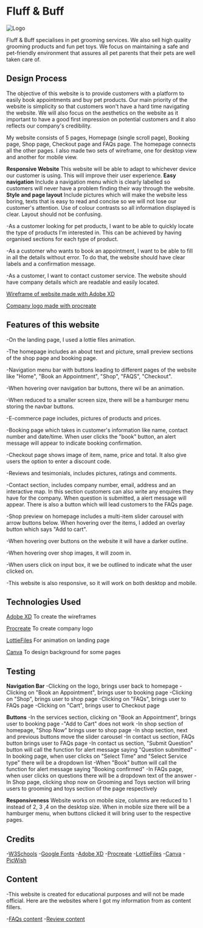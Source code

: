 

# Fluff & Buff

![Logo](https://blogger.googleusercontent.com/img/b/R29vZ2xl/AVvXsEjSyio-ib1qpjxqLVcbUCdsfNp4F1uLbAlNWv8-p-4Ke4zxjlmoDzrFCzK4o8kPRpAD2szjEHR0L3txZth9qtpDubkdLqMIs0AiuC5q4i2ChyvXCd4gAkY2HDEfqKL8EGnjm-_DQYdh9xQgUZMLERn8iwEPCpOI3jZS27vGJ3o2q_WDGazx6Esu549DjA/s320/IMG_0907.PNG)

Fluff & Buff specialises in pet grooming services. We also sell high quality grooming products and fun pet toys. We focus on maintaining a safe and pet-friendly environment that assures all pet parents that their pets are well taken care of.
 
## Design Process
 
The objective of this website is to provide customers with a platform to easily book appointments and buy pet products. Our main priority of the website is simplicity so that customers won't have a hard time navigating the website. We will also focus on the aesthetics on the website as it important to have a good first impression on potential customers and it also reflects our company's credibility. 

My website consists of 5 pages, Homepage (single scroll page), Booking page, Shop page, Checkout page and FAQs page. The homepage connects all the other pages. I also made two sets of wireframe, one for desktop view and another for mobile view. 

__Responsive Website__
This website will be able to adapt to whichever device our customer is using. This will improve their user experience.
__Easy navigation__
Include a navigation menu which is clearly labelled so customers will never have a problem finding their way through the website.
__Style and page layout__
Include pictures which will make the website less boring, texts that is easy to read and concise so we will not lose our customer's attention. Use of colour contrasts so all information displayed is clear. Layout should not be confusing.

-As a customer looking for pet products, I want to be able to quickly locate the type of products I'm interested in. This can be achieved by having organised sections for each type of product.

-As a customer who wants to book an appointment, I want to be able to fill in all the details without error. To do that, the website should have clear labels and a confirmation message.

-As a customer, I want to contact customer service. The website should have company details which are readable and easily located.

[Wireframe of website made with Adobe XD](https://xd.adobe.com/view/1f75e03f-f8cf-41dd-bc9a-0f95bb744154-4a26/)

[Company logo made with procreate](https://photos.google.com/photo/AF1QipO6g--x7Kg1yOMC6Qiw6nOtpY-4tD-EISvebk2Z)

## Features of this website

-On the landing page, I used a lottie files animation.

-The homepage includes an about text and picture, small preview sections of the shop page and booking page.

-Navigation menu bar with buttons leading to different pages of the website like "Home", "Book an Appointment", "Shop", "FAQS", "Checkout".

-When hovering over navigation bar buttons, there wil be an animation.

-When reduced to a smaller screen size, there will be a hamburger menu storing the navbar buttons.

-E-commerce page includes, pictures of products and prices.

-Booking page which takes in customer's information like name, contact number and date/time. When user clicks the "book" button, an alert message will appear to indicate booking confirmation.

-Checkout page shows image of item, name, price and total. It also give users the option to enter a discount code. 

-Reviews and tesimonials, includes pictures, ratings and comments.

-Contact section, includes company number, email, address and an interactive map. In this section customers can also write any enquires they have for the company. When question is submitted, a alert message will appear. There is also a button which will lead customers to the FAQs page.

-Shop preview on homepage includes a multi-item slider carousel with arrow buttons below. When hovering over the items, I added an overlay button which says "Add to cart". 

-When hovering over buttons on the website it will have a darker outline.

-When hovering over shop images, it will zoom in.

-When users click on input box, it we be outlined to indicate what the user clicked on.

-This website is also responsive, so it will work on both desktop and mobile. 

## Technologies Used

[Adobe XD](https://www.adobe.com/products/xd/learn/get-started.html)
To create the wireframes

[Procreate](https://procreate.art/)
To create company logo

[LottieFiles](https://lottiefiles.com/)
For animation on landing page

[Canva](https://www.canva.com/)
To design background for some pages

## Testing

__Navigation Bar__
-Clicking on the logo, brings user back to homepage
-Clicking on "Book an Appointment", brings user to booking page
-Clicking on "Shop", brings user to shop page
-Clicking on "FAQs", brings user to FAQs page
-Clicking on "Cart", brings user to Checkout page

__Buttons__
-In the services section, clicking on "Book an Appointment", brings user to booking page
-"Add to Cart" does not work
-In shop section of homepage, "Shop Now" brings user to shop page
-In shop section, next and previous buttons move the slider carousel
-In contact us section, FAQs button brings user to FAQs page
-In contact us section, "Submit Question" button will call the function for alert message saying "Question submitted"
-In booking page, when user clicks on "Select Time" and "Select Service type" there will be a dropdown list 
-When "Book" button will call the function for alert message saying "Booking confirmed" 
-In FAQs page, when user clicks on questions there will be a dropdown text of the answer
-In Shop page, clicking shop now on Grooming and Toys section will bring users to grooming and toys section of the page respectively

__Responsiveness__
Website works on mobile size, columns are reduced to 1 instead of 2, 3 ,4 on the desktop size. When in mobile size there will be a hamburger menu, when buttons clicked it will bring user to the respective pages.

## Credits
-[W3Schools](https://www.w3schools.com/)
-[Google Fonts](https://fonts.google.com/)
-[Adobe XD](https://www.adobe.com/products/xd/learn/get-started.html)
-[Procreate](https://procreate.art/)
-[LottieFiles](https://lottiefiles.com/)
-[Canva](https://www.canva.com/)
-[PicWish](https://picwish.com/)

## Content
-This website is created for educational purposes and will not be made official. 
Here are the websites where I got my information from as content fillers.

-[FAQs content](https://www.pawsandclawsironmountain.com/faq)
-[Review content](https://www.thefurrville.com/?gclid=EAIaIQobChMI4_akpsva-wIViJFmAh1h4AMSEAAYASAAEgJLO_D_BwE)

